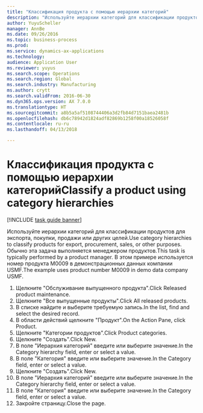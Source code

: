 ```yaml
--- 
title: "Классификация продукта с помощью иерархии категорий"
description: "Используйте иерархии категорий для классификации продуктов для экспорта, покупки, продажи или других целей."
author: YuyuScheller
manager: AnnBe
ms.date: 09/26/2016
ms.topic: business-process
ms.prod: 
ms.service: dynamics-ax-applications
ms.technology: 
audience: Application User
ms.reviewer: yuyus
ms.search.scope: Operations
ms.search.region: Global
ms.search.industry: Manufacturing
ms.author: crytt
ms.search.validFrom: 2016-06-30
ms.dyn365.ops.version: AX 7.0.0
ms.translationtype: HT
ms.sourcegitcommit: a8b5a5af5108744406a3d2fb84d7151baea2481b
ms.openlocfilehash: db6c78942d1824adf82869b1258f00a18526058f
ms.contentlocale: ru-ru
ms.lasthandoff: 04/13/2018

---
```

# <a name="classify-a-product-using-category-hierarchies"></a><span data-ttu-id="53d05-103">Классификация продукта с помощью иерархии категорий</span><span class="sxs-lookup"><span data-stu-id="53d05-103">Classify a product using category hierarchies</span></span>

[!INCLUDE [task guide banner](../../includes/task-guide-banner.md)]

<span data-ttu-id="53d05-104">Используйте иерархии категорий для классификации продуктов для экспорта, покупки, продажи или других целей.</span><span class="sxs-lookup"><span data-stu-id="53d05-104">Use category hierarchies to classify products for export, procurement, sales, or other purposes.</span></span> <span data-ttu-id="53d05-105">Обычно эта задача выполняется менеджером продуктов.</span><span class="sxs-lookup"><span data-stu-id="53d05-105">This task is typically performed by a product manager.</span></span> <span data-ttu-id="53d05-106">В этом примере используется номер продукта M0009 в демонстрационных данных компании USMF.</span><span class="sxs-lookup"><span data-stu-id="53d05-106">The example uses product number M0009 in demo data company USMF.</span></span>

1. <span data-ttu-id="53d05-107">Щелкните "Обслуживание выпущенного продукта".</span><span class="sxs-lookup"><span data-stu-id="53d05-107">Click Released product maintenance.</span></span>
2. <span data-ttu-id="53d05-108">Щелкните "Все выпущенные продукты".</span><span class="sxs-lookup"><span data-stu-id="53d05-108">Click All released products.</span></span>
3. <span data-ttu-id="53d05-109">В списке найдите и выберите требуемую запись.</span><span class="sxs-lookup"><span data-stu-id="53d05-109">In the list, find and select the desired record.</span></span>
4. <span data-ttu-id="53d05-110">В области действий щелкните "Продукт".</span><span class="sxs-lookup"><span data-stu-id="53d05-110">On the Action Pane, click Product.</span></span>
5. <span data-ttu-id="53d05-111">Щелкните "Категории продуктов".</span><span class="sxs-lookup"><span data-stu-id="53d05-111">Click Product categories.</span></span>
6. <span data-ttu-id="53d05-112">Щелкните "Создать".</span><span class="sxs-lookup"><span data-stu-id="53d05-112">Click New.</span></span>
7. <span data-ttu-id="53d05-113">В поле "Иерархия категорий" введите или выберите значение.</span><span class="sxs-lookup"><span data-stu-id="53d05-113">In the Category hierarchy field, enter or select a value.</span></span>
8. <span data-ttu-id="53d05-114">В поле "Категория" введите или выберите значение.</span><span class="sxs-lookup"><span data-stu-id="53d05-114">In the Category field, enter or select a value.</span></span>
9. <span data-ttu-id="53d05-115">Щелкните "Создать".</span><span class="sxs-lookup"><span data-stu-id="53d05-115">Click New.</span></span>
10. <span data-ttu-id="53d05-116">В поле "Иерархия категорий" введите или выберите значение.</span><span class="sxs-lookup"><span data-stu-id="53d05-116">In the Category hierarchy field, enter or select a value.</span></span>
11. <span data-ttu-id="53d05-117">В поле "Категория" введите или выберите значение.</span><span class="sxs-lookup"><span data-stu-id="53d05-117">In the Category field, enter or select a value.</span></span>
12. <span data-ttu-id="53d05-118">Закройте страницу.</span><span class="sxs-lookup"><span data-stu-id="53d05-118">Close the page.</span></span>


